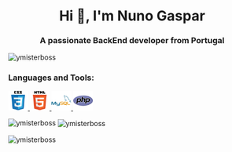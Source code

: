 <h1 align="center">Hi 👋, I'm Nuno Gaspar</h1>
<h3 align="center">A passionate BackEnd developer from Portugal</h3>

<p align="left"> <img src="https://komarev.com/ghpvc/?username=ymisterboss&label=Profile%20views&color=0e75b6&style=flat" alt="ymisterboss" /> </p>

<h3 align="left">Languages and Tools:</h3>
<p align="left"> 
  <a href="https://www.w3schools.com/css/" target="_blank" rel="noreferrer"> 
    <img src="https://raw.githubusercontent.com/devicons/devicon/master/icons/css3/css3-original-wordmark.svg" alt="css3" width="40" height="40"/> 
  </a> 
  <a href="https://www.w3.org/html/" target="_blank" rel="noreferrer"> 
    <img src="https://raw.githubusercontent.com/devicons/devicon/master/icons/html5/html5-original-wordmark.svg" alt="html5" width="40" height="40"/> 
  </a> 
  <a href="https://www.mysql.com/" target="_blank" rel="noreferrer"> 
    <img src="https://raw.githubusercontent.com/devicons/devicon/master/icons/mysql/mysql-original-wordmark.svg" alt="mysql" width="40" height="40"/> 
  </a> 
  <a href="https://www.php.net" target="_blank" rel="noreferrer"> 
    <img src="https://raw.githubusercontent.com/devicons/devicon/master/icons/php/php-original.svg" alt="php" width="40" height="40"/> 
  </a> </p>

<p><img align="left" src="https://github-readme-stats.vercel.app/api/top-langs?username=ymisterboss&show_icons=true&locale=en&layout=compact" alt="ymisterboss" /></p>

<p>&nbsp;<img align="center" src="https://github-readme-stats.vercel.app/api?username=ymisterboss&show_icons=true&locale=en" alt="ymisterboss" /></p>

<p><img align="center" src="https://github-readme-streak-stats.herokuapp.com/?user=ymisterboss&" alt="ymisterboss" /></p>
